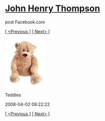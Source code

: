 # [John Henry Thompson](../README.md)
post Facebook.com

[[ <Previous ]](2008-04-02-10.md) [[ Next> ]](2008-04-02-12.md)

[![](../media/2008-04-02/Teddies-10.jpg)](../README.md)

Teddies

2008-04-02 09:22:22

[[ <Previous ]](2008-04-02-10.md) [[ Next> ]](2008-04-02-12.md)